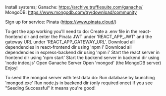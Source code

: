 Install systems;
    Ganache: https://archive.trufflesuite.com/ganache/
    MongoDB: https://www.mongodb.com/try/download/community

Sign up for service:
    Pinata (https://www.pinata.cloud/)

To get the app working you'll need to do:
    Create a .env file in the react-frontend dir and enter the Pinata JWT under 'REACT_APP_JWT' and the gateway URL under 'REACT_APP_GATEWAY_URL'.
    Download all dependencies in react-frontend dir using 'npm i'
    Download all dependencies in express-backend dir using 'npm i'
    Start the react server in frontend dir using 'npm start'
    Start the backend server in backend dir using 'node index.js'
    Open Ganache Server
    Open 'mongod' (the MongoDB server)
    Enjoy!

To seed the mongod server with test data do:
    Run database by launching 'mongod.exe'
    Run node.js in backend dir (only required once)
    If you see "Seeding Successful" it means you're good!
